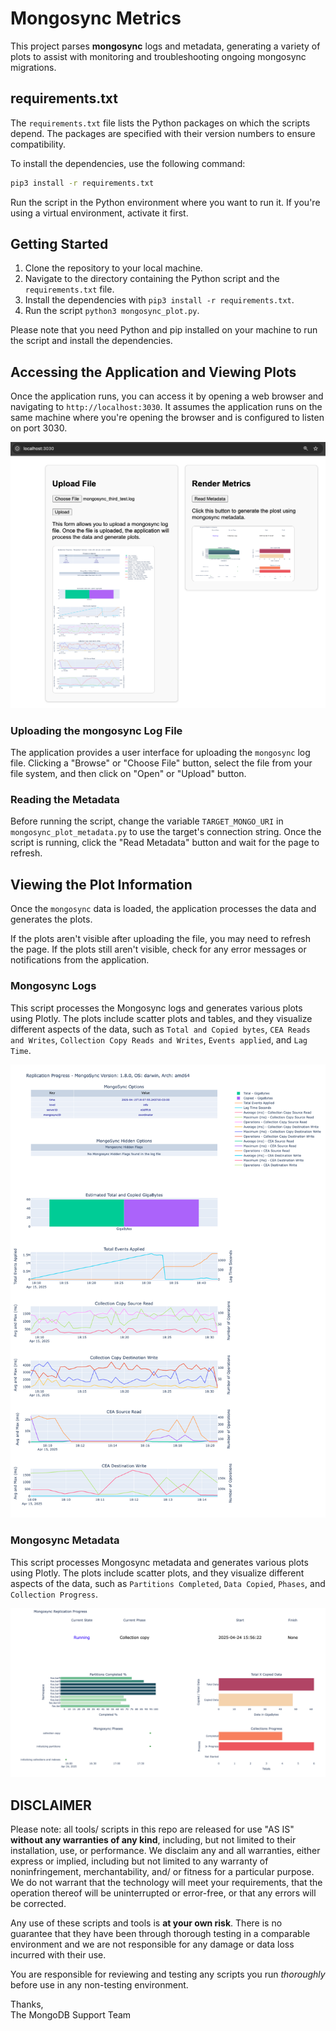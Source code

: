 # Mongosync Metrics

This project parses **mongosync** logs and metadata, generating a variety of plots to assist with monitoring and troubleshooting ongoing mongosync migrations.

## requirements.txt

The `requirements.txt` file lists the Python packages on which the scripts depend. The packages are specified with their version numbers to ensure compatibility.          

To install the dependencies, use the following command:

```bash
pip3 install -r requirements.txt
```

Run the script in the Python environment where you want to run it. If you're using a virtual environment, activate it first.

## Getting Started

1. Clone the repository to your local machine.
2. Navigate to the directory containing the Python script and the `requirements.txt` file.
3. Install the dependencies with `pip3 install -r requirements.txt`.
4. Run the script `python3 mongosync_plot.py`.

Please note that you need Python and pip installed on your machine to run the script and install the dependencies.

## Accessing the Application and Viewing Plots

Once the application runs, you can access it by opening a web browser and navigating to `http://localhost:3030`. It assumes the application runs on the same machine where you're opening the browser and is configured to listen on port 3030.

![Mongosync Logs Analyzer](static/mongosync_metrics_home.png)

### Uploading the mongosync Log File

The application provides a user interface for uploading the `mongosync` log file. Clicking a "Browse" or "Choose File" button, select the file from your file system, and then click on "Open" or "Upload" button.

### Reading the Metadata

Before running the script, change the variable `TARGET_MONGO_URI` in `mongosync_plot_metadata.py` to use the target's connection string. 
Once the script is running, click the "Read Metadata" button and wait for the page to refresh.

## Viewing the Plot Information

Once the `mongosync` data is loaded, the application processes the data and generates the plots. 

If the plots aren't visible after uploading the file, you may need to refresh the page. If the plots still aren't visible, check for any error messages or notifications from the application.

### Mongosync Logs

This script processes the Mongosync logs and generates various plots using Plotly. The plots include scatter plots and tables, and they visualize different aspects of the data, such as `Total and Copied bytes`, `CEA Reads and Writes`, `Collection Copy Reads and Writes`, `Events applied`, and `Lag Time`.

![Mongosync logs analyzer](static/mongosync_log_analyzer.png)

### Mongosync Metadata

This script processes Mongosync metadata and generates various plots using Plotly. The plots include scatter plots, and they visualize different aspects of the data, such as `Partitions Completed`, `Data Copied`, `Phases`, and `Collection Progress`.

![Mongosync metadata plots](static/mongosync_metadata.png)


DISCLAIMER
----------
Please note: all tools/ scripts in this repo are released for use "AS IS" **without any warranties of any kind**, including, but not limited to their installation, use, or performance.  We disclaim any and all warranties, either express or implied, including but not limited to any warranty of noninfringement, merchantability, and/ or fitness for a particular purpose.  We do not warrant that the technology will meet your requirements, that the operation thereof will be uninterrupted or error-free, or that any errors will be corrected.

Any use of these scripts and tools is **at your own risk**.  There is no guarantee that they have been through thorough testing in a comparable environment and we are not responsible for any damage or data loss incurred with their use.

You are responsible for reviewing and testing any scripts you run *thoroughly* before use in any non-testing environment.

Thanks,  
The MongoDB Support Team